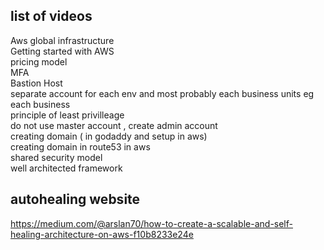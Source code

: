 ## list of videos
Aws global infrastructure \
Getting started with AWS \
pricing model \
MFA \
Bastion Host \
separate account for each env and most probably each business units 
eg each business \
principle of least privilleage \
do not use master account , create admin account \
creating domain ( in godaddy and setup in aws) \
creating domain in route53 in aws \
shared security model \
well architected framework


## autohealing website
https://medium.com/@arslan70/how-to-create-a-scalable-and-self-healing-architecture-on-aws-f10b8233e24e

